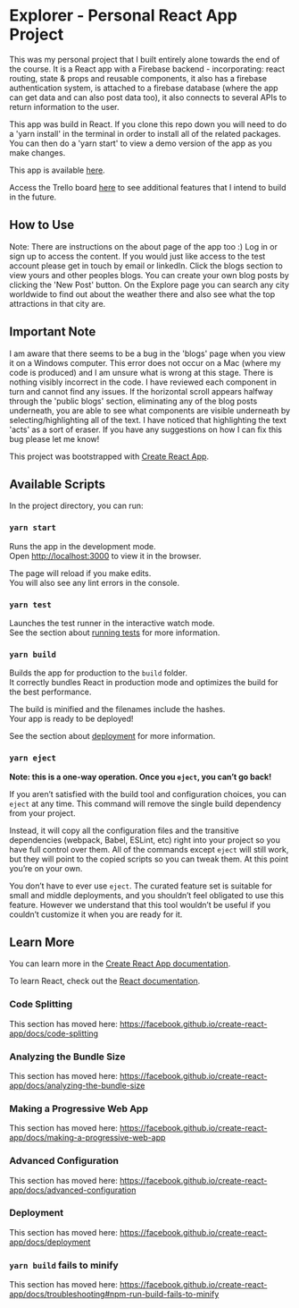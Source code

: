 # Explorer - Personal React App Project
This was my personal project that I built entirely alone towards the end of the course. It is a React app with a Firebase backend - incorporating: react routing, state & props and reusable components, it also has a firebase authentication system, is attached to a firebase database (where the app can get data and can also post data too), it also connects to several APIs to return information to the user.

This app was build in React. If you clone this repo down you will need to do a 'yarn install' in the terminal in order to install all of the related packages. You can then do a 'yarn start' to view a demo version of the app as you make changes.

This app is available [here](https://travel-project-d6827.firebaseapp.com/home).

Access the Trello board [here](https://trello.com/b/oYWDrEeS/travel-site) to see additional features that I intend to build in the future.

## How to Use
Note: There are instructions on the about page of the app too :)
Log in or sign up to access the content. If you would just like access to the test account please get in touch by email or linkedIn.
Click the blogs section to view yours and other peoples blogs.
You can create your own blog posts by clicking the 'New Post' button.
On the Explore page you can search any city worldwide to find out about the weather there and also see what the top attractions in that city are.

## **Important Note**
I am aware that there seems to be a bug in the 'blogs' page when you view it on a Windows computer. This error does not occur on a Mac (where my code is produced) and I am unsure what is wrong at this stage. There is nothing visibly incorrect in the code. I have reviewed each component in turn and cannot find any issues. If the horizontal scroll appears halfway through the 'public blogs' section, eliminating any of the blog posts underneath, you are able to see what components are visible underneath by selecting/highlighting all of the text. I have noticed that highlighting the text 'acts' as a sort of eraser. If you have any suggestions on how I can fix this bug please let me know!

This project was bootstrapped with [Create React App](https://github.com/facebook/create-react-app).

## Available Scripts

In the project directory, you can run:

### `yarn start`

Runs the app in the development mode.<br />
Open [http://localhost:3000](http://localhost:3000) to view it in the browser.

The page will reload if you make edits.<br />
You will also see any lint errors in the console.

### `yarn test`

Launches the test runner in the interactive watch mode.<br />
See the section about [running tests](https://facebook.github.io/create-react-app/docs/running-tests) for more information.

### `yarn build`

Builds the app for production to the `build` folder.<br />
It correctly bundles React in production mode and optimizes the build for the best performance.

The build is minified and the filenames include the hashes.<br />
Your app is ready to be deployed!

See the section about [deployment](https://facebook.github.io/create-react-app/docs/deployment) for more information.

### `yarn eject`

**Note: this is a one-way operation. Once you `eject`, you can’t go back!**

If you aren’t satisfied with the build tool and configuration choices, you can `eject` at any time. This command will remove the single build dependency from your project.

Instead, it will copy all the configuration files and the transitive dependencies (webpack, Babel, ESLint, etc) right into your project so you have full control over them. All of the commands except `eject` will still work, but they will point to the copied scripts so you can tweak them. At this point you’re on your own.

You don’t have to ever use `eject`. The curated feature set is suitable for small and middle deployments, and you shouldn’t feel obligated to use this feature. However we understand that this tool wouldn’t be useful if you couldn’t customize it when you are ready for it.

## Learn More

You can learn more in the [Create React App documentation](https://facebook.github.io/create-react-app/docs/getting-started).

To learn React, check out the [React documentation](https://reactjs.org/).

### Code Splitting

This section has moved here: https://facebook.github.io/create-react-app/docs/code-splitting

### Analyzing the Bundle Size

This section has moved here: https://facebook.github.io/create-react-app/docs/analyzing-the-bundle-size

### Making a Progressive Web App

This section has moved here: https://facebook.github.io/create-react-app/docs/making-a-progressive-web-app

### Advanced Configuration

This section has moved here: https://facebook.github.io/create-react-app/docs/advanced-configuration

### Deployment

This section has moved here: https://facebook.github.io/create-react-app/docs/deployment

### `yarn build` fails to minify

This section has moved here: https://facebook.github.io/create-react-app/docs/troubleshooting#npm-run-build-fails-to-minify
